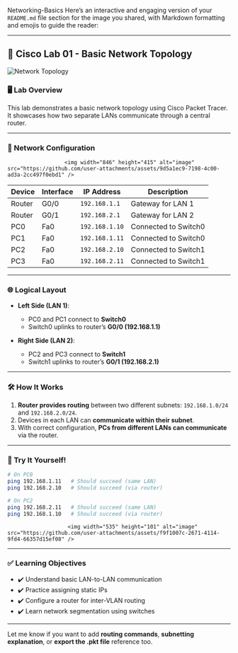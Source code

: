 Networking-Basics
Here’s an interactive and engaging version of your `README.md` file section for the image you shared, with Markdown formatting and emojis to guide the reader:

---

## 🧪 Cisco Lab 01 - Basic Network Topology

![Network Topology](./624c9e09-9cbb-4736-84f8-92d40f5f4ab1.png)

### 🖥️ Lab Overview

This lab demonstrates a basic network topology using Cisco Packet Tracer. It showcases how two separate LANs communicate through a central router.

---

### 🔧 Network Configuration
                      <img width="846" height="415" alt="image" src="https://github.com/user-attachments/assets/9d5a1ec9-7198-4c00-ad3a-2cc497f0ebd1" />

| Device | Interface | IP Address     | Description          |
| ------ | --------- | -------------- | -------------------- |
| Router | G0/0      | `192.168.1.1`  | Gateway for LAN 1    |
| Router | G0/1      | `192.168.2.1`  | Gateway for LAN 2    |
| PC0    | Fa0       | `192.168.1.10` | Connected to Switch0 |
| PC1    | Fa0       | `192.168.1.11` | Connected to Switch0 |
| PC2    | Fa0       | `192.168.2.10` | Connected to Switch1 |
| PC3    | Fa0       | `192.168.2.11` | Connected to Switch1 |

---

### 🌐 Logical Layout

* **Left Side (LAN 1)**:

  * PC0 and PC1 connect to **Switch0**
  * Switch0 uplinks to router’s **G0/0 (192.168.1.1)**

* **Right Side (LAN 2)**:

  * PC2 and PC3 connect to **Switch1**
  * Switch1 uplinks to router’s **G0/1 (192.168.2.1)**

---

### 🛠️ How It Works

1. **Router provides routing** between two different subnets: `192.168.1.0/24` and `192.168.2.0/24`.
2. Devices in each LAN can **communicate within their subnet**.
3. With correct configuration, **PCs from different LANs can communicate** via the router.

---

### 🧪 Try It Yourself!

```bash
# On PC0
ping 192.168.1.11   # Should succeed (same LAN)
ping 192.168.2.10   # Should succeed (via router)

# On PC2
ping 192.168.2.11   # Should succeed (same LAN)
ping 192.168.1.10   # Should succeed (via router)
```
                       <img width="535" height="101" alt="image" src="https://github.com/user-attachments/assets/f9f1007c-2671-4114-9fd4-66357d15ef08" />

---

### ✅ Learning Objectives

* ✔️ Understand basic LAN-to-LAN communication
* ✔️ Practice assigning static IPs
* ✔️ Configure a router for inter-VLAN routing
* ✔️ Learn network segmentation using switches

---

Let me know if you want to add **routing commands**, **subnetting explanation**, or **export the .pkt file** reference too.
